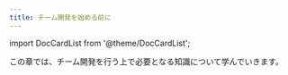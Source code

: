 ```yaml
---
title: チーム開発を始める前に
---
```


import DocCardList from '@theme/DocCardList';

この章では、チーム開発を行う上で必要となる知識について学んでいきます。

<DocCardList />
